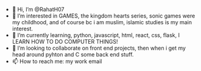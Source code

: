 - 👋 Hi, I’m @RahatH07
- 👀 I’m interested in GAMES, the kingdom hearts series, sonic games were my childhood, and of course bc i am muslim, islamic studies is my main interest.
- 🌱 I’m currently learning, python, javascript, html, react, css, flask, I LEARN HOW TO DO COMPUTER THINGS!
- 💞️ I’m looking to collaborate on front end projects, then when i get my head around pyhton and C some back end stuff.
- 📫 How to reach me: my work email

<!---
RahatH07/RahatH07 is a ✨ special ✨ repository because its `README.md` (this file) appears on your GitHub profile.
You can click the Preview link to take a look at your changes.
--->
